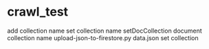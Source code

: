 # crawl_test
add collection name
set collection name
setDocCollection document collection name
upload-json-to-firestore.py data.json set collection
